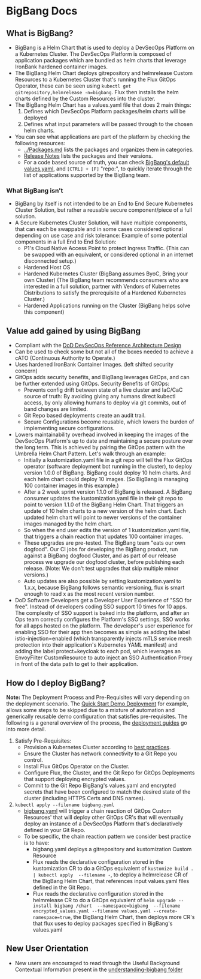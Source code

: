 # BigBang Docs

## What is BigBang?

* BigBang is a Helm Chart that is used to deploy a DevSecOps Platform on a Kubernetes Cluster. The DevSecOps Platform is composed of application packages which are bundled as helm charts that leverage IronBank hardened container images.
* The BigBang Helm Chart deploys gitrepository and helmrelease Custom Resources to a Kubernetes Cluster that's running the Flux GitOps Operator, these can be seen using `kubectl get gitrepository,helmrelease -n=bigbang`. Flux then installs the helm charts defined by the Custom Resources into the cluster.
* The BigBang Helm Chart has a values.yaml file that does 2 main things:
  1. Defines which DevSecOps Platform packages/helm charts will be deployed
  1. Defines what input parameters will be passed through to the chosen helm charts.
* You can see what applications are part of the platform by checking the following resources:
  * [../Packages.md](../Packages.md) lists the packages and organizes them in categories.
  * [Release Notes](https://repo1.dso.mil/platform-one/big-bang/bigbang/-/releases) lists the packages and their versions.
  * For a code based source of truth, you can check [BigBang's default values.yaml](../chart/values.yaml), and `[CTRL] + [F]` "repo:", to quickly iterate through the list of applications supported by the BigBang team.


### What BigBang isn't

* BigBang by itself is not intended to be an End to End Secure Kubernetes Cluster Solution, but rather a reusable secure component/piece of a full solution.
* A Secure Kubernetes Cluster Solution, will have multiple components, that can each be swappable and in some cases considered optional depending on use case and risk tolerance:
  Example of some potential components in a full End to End Solution:
  * P1's Cloud Native Access Point to protect Ingress Traffic. (This can be swapped with an equivalent, or considered optional in an internet disconnected setup.)
  * Hardened Host OS
  * Hardened Kubernetes Cluster (BigBang assumes ByoC, Bring your own Cluster) (The BigBang team recommends consumers who are interested in a full solution, partner with Vendors of Kubernetes Distributions to satisfy the prerequisite of a Hardened Kubernetes Cluster.)
  * Hardened Applications running on the Cluster (BigBang helps solve this component)


## Value add gained by using BigBang

* Compliant with the [DoD DevSecOps Reference Architecture Design](https://dodcio.defense.gov/Portals/0/Documents/DoD%20Enterprise%20DevSecOps%20Reference%20Design%20v1.0_Public%20Release.pdf)
* Can be used to check some but not all of the boxes needed to achieve a cATO (Continuous Authority to Operate.)
* Uses hardened IronBank Container Images. (left shifted security concern)
* GitOps adds security benefits, and BigBang leverages GitOps, and can be further extended using GitOps.
  Security Benefits of GitOps:
  * Prevents config drift between state of a live cluster and IaC/CaC source of truth: By avoiding giving any humans direct kubectl access, by only allowing humans to deploy via git commits, out of band changes are limited.
  * Git Repo based deployments create an audit trail.
  * Secure Configurations become reusable, which lowers the burden of implementing secure configurations.
* Lowers maintainability overhead involved in keeping the images of the DevSecOps Platform's up to date and maintaining a secure posture over the long term. This is achieved by pairing the GitOps pattern with the Umbrella Helm Chart Pattern.
  Let's walk through an example:
  * Initially a kustomization.yaml file in a git repo will tell the Flux GitOps operator (software deployment bot running in the cluster), to deploy version 1.0.0 of BigBang. BigBang could deploy 10 helm charts. And each helm chart could deploy 10 images. (So BigBang is managing 100 container images in this example.)
  * After a 2 week sprint version 1.1.0 of BigBang is released. A BigBang consumer updates the kustomization.yaml file in their git repo to point to version 1.1.0 of the BigBang Helm Chart. That triggers an update of 10 helm charts to a new version of the helm chart. Each updated helm chart will point to newer versions of the container images managed by the helm chart.
  * So when the end user edits the version of 1 kustomization.yaml file, that triggers a chain reaction that updates 100 container images.
  * These upgrades are pre-tested. The BigBang team "eats our own dogfood". Our CI jobs for developing the BigBang product, run against a BigBang dogfood Cluster, and as part of our release process we upgrade our dogfood cluster, before publishing each release. (Note: We don't test upgrades that skip multiple minor versions.)
  * Auto updates are also possible by setting kustomization.yaml to 1.x.x, because BigBang follows semantic versioning, flux is smart enough to read x as the most recent version number.
* DoD Software Developers get a Developer User Experience of "SSO for free". Instead of developers coding SSO support 10 times for 10 apps. The complexity of SSO support is baked into the platform, and after an Ops team correctly configures the Platform's SSO settings, SSO works for all apps hosted on the platform. The developer's user experience for enabling SSO for their app then becomes as simple as adding the label istio-injection=enabled (which transparently injects mTLS service mesh protection into their application's Kubernetes YAML manifest) and adding the label protect=keycloak to each pod, which leverages an EnvoyFilter CustomResource to auto inject an SSO Authentication Proxy in front of the data path to get to their application.


## How do I deploy BigBang?

**Note:** The Deployment Process and Pre-Requisites will vary depending on the deployment scenario. The [Quick Start Demo Deployment](guides/deployment-scenarios/quickstart.md) for example, allows some steps to be skipped due to a mixture of automation and generically reusable demo configuration that satisfies pre-requisites.
The following is a general overview of the process, the [deployment guides](guides/deployment-scenarios) go into more detail.

1. Satisfy Pre-Requisites:
   * Provision a Kubernetes Cluster according to [best practices](guides/prerequisites/kubernetes-preconfiguration.md#best-practices).
   * Ensure the Cluster has network connectivity to a Git Repo you control.
   * Install Flux GitOps Operator on the Cluster.
   * Configure Flux, the Cluster, and the Git Repo for GitOps Deployments that support deploying encrypted values.
   * Commit to the Git Repo BigBang's values.yaml and encrypted secrets that have been configured to match the desired state of the cluster (including HTTPS Certs and DNS names).  
1. `kubectl apply --filename bigbang.yaml`
   * [bigbang.yaml](https://repo1.dso.mil/platform-one/big-bang/customers/template/-/blob/main/dev/bigbang.yaml) will trigger a chain reaction of GitOps Custom Resources' that will deploy other GitOps CR's that will eventually deploy an instance of a DevSecOps Platform that's declaratively defined in your Git Repo.
   * To be specific, the chain reaction pattern we consider best practice is to have:
     * bigbang.yaml deploys a gitrepository and kustomization Custom Resource
     * Flux reads the declarative configuration stored in the kustomization CR to do a GitOps equivalent of `kustomize build . | kubectl apply  --filename -`, to deploy a helmrelease CR of the BigBang Helm Chart, that references input values.yaml files defined in the Git Repo.
     * Flux reads the declarative configuration stored in the helmrelease CR to do a GitOps equivalent of `helm upgrade --install bigbang /chart  --namespace=bigbang  --filename encrypted_values.yaml --filename values.yaml --create-namespace=true`, the BigBang Helm Chart, then deploys more CR's that flux uses to deploy packages specified in BigBang's values.yaml
  
## New User Orientation

* New users are encouraged to read through the Useful Background Contextual Information present in the [understanding-bigbang folder](./understanding-bigbang)
